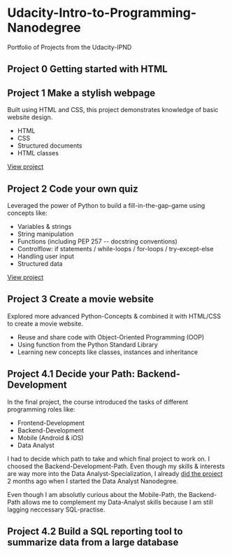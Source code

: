 # Udacity-Intro-to-Programming-Nanodegree

Portfolio of Projects from the Udacity-IPND

## Project 0 Getting started with HTML

## Project 1 Make a stylish webpage

Built using HTML and CSS, this project demonstrates knowledge of basic website design.
- HTML
- CSS
- Structured documents
- HTML classes

[View project](https://thalrion.github.io/)

## Project 2 Code your own quiz

Leveraged the power of Python to build a fill-in-the-gap-game using concepts like:

- Variables & strings
- String manipulation
- Functions (including PEP 257 -- docstring conventions)
- Controlflow: if statements / while-loops / for-loops / try-except-else
- Handling user input
- Structured data

[View project](https://trinket.io/python/cce59a9364)

## Project 3 Create a movie website

Explored more advanced Python-Concepts & combined it with HTML/CSS to create a movie website.

- Reuse and share code with Object-Oriented Programming (OOP)
- Using function from the Python Standard Library
- Learning new concepts like classes, instances and inheritance

## Project 4.1 Decide your Path: Backend-Development

In the final project, the course introduced the tasks of different programming roles like:

- Frontend-Development
- Backend-Development
- Mobile (Android & iOS)
- Data Analyst

I had to decide which path to take and which final project to work on.
I choosed the Backend-Development-Path. Even though my skills & interests are way more into the Data Analyst-Specialization,
I already [did the project](https://github.com/Thalrion/Udacity-Data-Analyst-Nanodegree/tree/master/project1) 2 months ago
when I started the Data Analyst Nanodegree. 

Even though I am absolutly curious about the Mobile-Path, the Backend-Path allows me to complement my Data-Analyst skills
because I am still lagging neccessary SQL-practise.

## Project 4.2 Build a SQL reporting tool to summarize data from a large database


